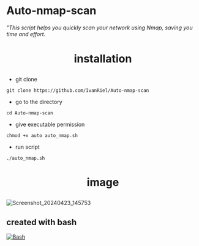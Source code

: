 # Auto-nmap-scan
<i>"This script helps you quickly scan your network using Nmap, saving you time and effort.</i>


<b><h1><p align="center">installation</p></h1></b>

- git clone
```
git clone https://github.com/IvanRiel/Auto-nmap-scan
```
- go to the directory
```
cd Auto-nmap-scan
```
- give executable permission
```
chmod +x auto auto_nmap.sh
```
- run script
```
./auto_nmap.sh
```


<b><h1><p align="center">image</p></h1></b>


![Screenshot_20240423_145753](https://github.com/IvanRiel/Auto-nmap-scan/assets/166489209/1809b3bd-9bdf-4add-b1b7-635da0a398ab)


## created with bash

[![Bash][bash-shield]][bash-url]

[bash-shield]: https://img.shields.io/badge/Bash-4EAA25?style=for-the-badge&logo=gnu-bash&logoColor=white
[bash-url]: https://www.gnu.org/software/bash/